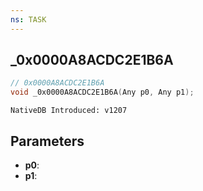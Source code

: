 ```yaml
---
ns: TASK
---
```

## _0x0000A8ACDC2E1B6A

```c
// 0x0000A8ACDC2E1B6A
void _0x0000A8ACDC2E1B6A(Any p0, Any p1);
```

```
NativeDB Introduced: v1207
```

## Parameters
* **p0**:
* **p1**:
